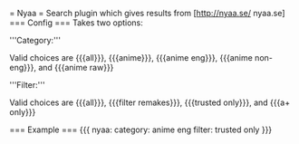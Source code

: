 = Nyaa =
Search plugin which gives results from [http://nyaa.se/ nyaa.se]
=== Config ===
Takes two options:

'''Category:'''

Valid choices are {{{all}}}, {{{anime}}}, {{{anime eng}}}, {{{anime non-eng}}}, and {{{anime raw}}}

'''Filter:'''

Valid choices are {{{all}}}, {{{filter remakes}}}, {{{trusted only}}}, and {{{a+ only}}}



=== Example ===
{{{
nyaa:
  category: anime eng
  filter: trusted only
}}}